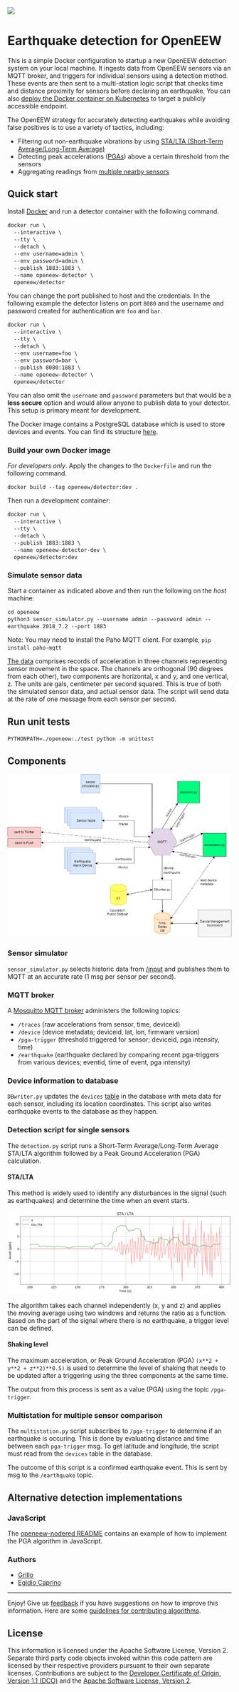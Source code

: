 ![](https://github.com/openeew/openeew-detection/workflows/CI/badge.svg)
# Earthquake detection for OpenEEW
This is a simple Docker configuration to startup a new OpenEEW detection system on your local machine. It ingests data from OpenEEW sensors via an MQTT broker, and triggers for individual sensors using a detection method. These events are then sent to a multi-station logic script that checks time and distance proximity for sensors before declaring an earthquake. You can also [deploy the Docker container on Kubernetes](KUBERNETES.md) to target a publicly accessible endpoint.

The OpenEEW strategy for accurately detecting earthquakes while avoiding false positives is to use a variety of tactics, including:
* Filtering out non-earthquake vibrations by using [STA/LTA (Short-Term Average/Long-Term Average)](#stalta)
* Detecting peak accelerations ([PGAs](#shaking-level)) above a certain threshold from the sensors
* Aggregating readings from [multiple nearby sensors](#multistation-for-multiple-sensor-comparison)
  
## Quick start
Install [Docker](https://www.docker.com/get-started) and run a detector container with the following command.

```shell-script
docker run \
  --interactive \
  --tty \
  --detach \
  --env username=admin \
  --env password=admin \
  --publish 1883:1883 \
  --name openeew-detector \
  openeew/detector
```

You can change the port published to host and the credentials. In the following example the detector listens on port
`8080` and the username and password created for authentication are `foo` and `bar`. 

```shell-script
docker run \
  --interactive \
  --tty \
  --detach \
  --env username=foo \
  --env password=bar \
  --publish 8080:1883 \
  --name openeew-detector \
  openeew/detector
```

You can also omit the `username` and `password` parameters but that would be a **less secure** option and would allow
anyone to publish data to your detector. This setup is primary meant for development.

The Docker image contains a PostgreSQL database which is used to store devices and events. You can find its structure
[here](https://github.com/openeew/openeew-detection/blob/master/init_db.sql).

### Build your own Docker image

*For developers only*. Apply the changes to the `Dockerfile` and run the following command. 

```shell-script
docker build --tag openeew/detector:dev .
```

Then run a development container:

```shell-script
docker run \
  --interactive \
  --tty \
  --detach \
  --publish 1883:1883 \
  --name openeew-detector-dev \
  openeew/detector:dev
```

### Simulate sensor data

Start a container as indicated above and then run the following on the *host* machine:

```shell-script
cd openeew
python3 sensor_simulator.py --username admin --password admin --earthquake 2018_7.2 --port 1883
```

Note: You may need to install the Paho MQTT client. For example, `pip install paho-mqtt`

[The data](https://openeew.com/docs/historic-data#how-are-records-generated) comprises records of acceleration in three channels representing sensor movement in the space. The channels are orthogonal (90 degrees from each other), two components are horizontal, x and y, and one vertical, z. The units are gals, centimeter per second squared. This is true of both the simulated sensor data, and actual sensor data. The script will send data at the rate of one message from each sensor per second.

## Run unit tests

```shell script
PYTHONPATH=./openeew:./test python -m unittest
```

## Components

![MQTT](images/mqtt_workflow2.png?raw=true "Diagram") 

### Sensor simulator
`sensor_simulator.py` selects historic data from [/input](https://github.com/openeew/openeew-detection/tree/master/input) and publishes them to MQTT at an accurate rate (1 msg per sensor per second).

### MQTT broker
A [Mosquitto MQTT broker](https://mosquitto.org/) administers the following topics:
- `/traces` (raw accelerations from sensor, time, deviceid)
- `/device` (device metadata; deviceid, lat, lon, firmware version)
- `/pga-trigger` (threshold triggered for sensor; deviceid, pga intensity, time)
- `/earthquake` (earthquake declared by comparing recent pga-triggers from various devices; eventid, time of event, pga intensity)

### Device information to database
`DBwriter.py` updates the `devices` [table](https://github.com/openeew/openeew-detection/blob/master/init_db.sql) in the database with meta data for each sensor, including its location coordinates. This script also writes earthquake events to the database as they happen.

### Detection script for single sensors
The `detection.py` script runs a Short-Term Average/Long-Term Average STA/LTA algorithm followed by a Peak Ground Acceleration (PGA) calculation.

#### STA/LTA 
This method is widely used to identify any disturbances in the signal (such as earthquakes) and determine the time when an event starts.

![STA/LTA x component](images/sta_lta_x.png?raw=true "Record M7.2 Pinotepa Nacional, Oaxaca, Mexico (16-02-2018)")
  
The algorithm takes each channel independently (x, y and z) and applies the moving average using two windows and returns the ratio as a function. Based on the part of the signal where there is no earthquake, a trigger level can be defined.

#### Shaking level
The maximum acceleration, or Peak Ground Acceleration (PGA) `(x**2 + y**2 + z**2)**0.5)` is used to determine the level of shaking that needs to be updated after a triggering using the three components at the same time. 

The output from this process is sent as a  value (PGA) using the topic `/pga-trigger`.

### Multistation for multiple sensor comparison
The `multistation.py` script subscribes to `/pga-trigger` to determine if an earthquake is occuring. This is done by evaluating distance and time between each `pga-trigger` msg. To get latitude and longitude, the script must read from the `devices` table in the database.

The outcome of this script is a confirmed earthquake event. This is sent by msg to the `/earthquake` topic.


## Alternative detection implementations
### JavaScript
The [openeew-nodered README]( https://github.com/openeew/openeew-nodered) contains an example of how to implement the PGA algorithm in JavaScript. 


### Authors
- [Grillo](https://grillo.io)
- [Egidio Caprino](https://github.com/EgidioCaprino)
___

Enjoy!  Give us [feedback](https://github.com/openeew/openeew-detection/issues) if you have suggestions on how to improve this information. Here are some [guidelines for contributing algorithms](openeew/README.md).

## License

This information is licensed under the Apache Software License, Version 2.  Separate third party code objects invoked within this code pattern are licensed by their respective providers pursuant to their own separate licenses. Contributions are subject to the [Developer Certificate of Origin, Version 1.1 (DCO)](https://developercertificate.org/) and the [Apache Software License, Version 2](http://www.apache.org/licenses/LICENSE-2.0.txt).
